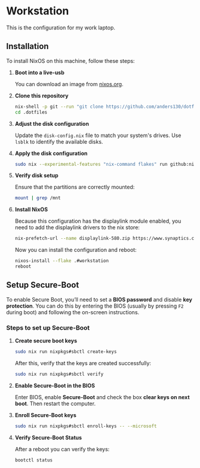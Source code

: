 # Workstation

This is the configuration for my work laptop.

## Installation

To install NixOS on this machine, follow these steps:

1. **Boot into a live-usb**

   You can download an image from [nixos.org](https://nixos.org/download.html#nixos-usb).

2. **Clone this repository**

   ```bash
   nix-shell -p git --run "git clone https://github.com/anders130/dotfiles.git .dotfiles"
   cd .dotfiles
   ```

3. **Adjust the disk configuration**

   Update the `disk-config.nix` file to match your system's drives. Use `lsblk` to identify the available disks.

4. **Apply the disk configuration**

   ```bash
   sudo nix --experimental-features "nix-command flakes" run github:nix-community/disko -- --mode disko --flake .#workstation
   ```

5. **Verify disk setup**

   Ensure that the partitions are correctly mounted:

   ```bash
   mount | grep /mnt
   ```

6. **Install NixOS**

   Because this configuration has the displaylink module enabled, you need to add the displaylink drivers to the nix store:

   ```bash
   nix-prefetch-url --name displaylink-580.zip https://www.synaptics.com/sites/default/files/exe_files/2023-08/DisplayLink%20USB%20Graphics%20Software%20for%20Ubuntu5.8-EXE.zip
   ```

   Now you can install the configuration and reboot:

   ```bash
   nixos-install --flake .#workstation
   reboot
   ```

## Setup Secure-Boot

To enable Secure Boot, you’ll need to set a **BIOS password** and disable **key protection**. You can do this by entering the BIOS (usually by pressing `F2` during boot) and following the on-screen instructions.

### Steps to set up Secure-Boot

1. **Create secure boot keys**

   ```bash
   sudo nix run nixpkgs#sbctl create-keys
   ```

   After this, verify that the keys are created successfully:

   ```bash
   sudo nix run nixpkgs#sbctl verify
   ```

2. **Enable Secure-Boot in the BIOS**

   Enter BIOS, enable **Secure-Boot** and check the box **clear keys on next boot**.
   Then restart the computer.

3. **Enroll Secure-Boot keys**

   ```bash
   sudo nix run nixpkgs#sbctl enroll-keys -- --microsoft
   ```

4. **Verify Secure-Boot Status**

   After a reboot you can verify the keys:

   ```bash
   bootctl status
   ```
